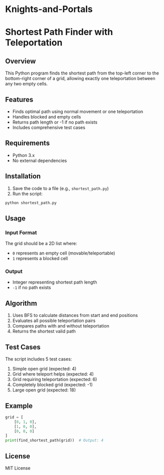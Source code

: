 # Knights-and-Portals
# Shortest Path Finder with Teleportation

## Overview
This Python program finds the shortest path from the top-left corner to the bottom-right corner of a grid, allowing exactly one teleportation between any two empty cells.

## Features
- Finds optimal path using normal movement or one teleportation
- Handles blocked and empty cells
- Returns path length or -1 if no path exists
- Includes comprehensive test cases

## Requirements
- Python 3.x
- No external dependencies

## Installation
1. Save the code to a file (e.g., `shortest_path.py`)
2. Run the script:
```bash
python shortest_path.py
```

## Usage
### Input Format
The grid should be a 2D list where:
- `0` represents an empty cell (movable/teleportable)
- `1` represents a blocked cell

### Output
- Integer representing shortest path length
- `-1` if no path exists

## Algorithm
1. Uses BFS to calculate distances from start and end positions
2. Evaluates all possible teleportation pairs
3. Compares paths with and without teleportation
4. Returns the shortest valid path

## Test Cases
The script includes 5 test cases:
1. Simple open grid (expected: 4)
2. Grid where teleport helps (expected: 4)
3. Grid requiring teleportation (expected: 6)
4. Completely blocked grid (expected: -1)
5. Large open grid (expected: 18)

## Example
```python
grid = [
    [0, 1, 0],
    [1, 0, 0],
    [0, 0, 0]
]
print(find_shortest_path(grid))  # Output: 4
```

## License
MIT License
